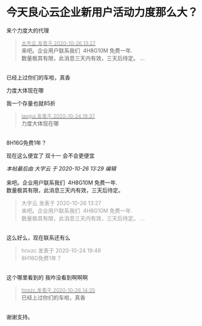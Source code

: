 # 今天良心云企业新用户活动力度那么大？


来个力度大的代理<img src="static/image/smiley/yct/011.gif" smilieid="33" border="0" alt="" /> 

<div class="quote"><blockquote><font size="2"><a href="https://www.hostloc.com/forum.php?mod=redirect&amp;goto=findpost&amp;pid=9353758&amp;ptid=758061" target="_blank"><font color="#999999">大宇云 发表于 2020-10-26 13:27</font></a></font><br />
来吧。企业用户联系我们&nbsp;&nbsp;4H8G10M 免费一年.<br />
 数量极其有限，此消息三天内有效，三天后待定。 ...</blockquote></div><br />
已经上过你们的车啦，真香<img src="static/image/smiley/default/lol.gif" smilieid="12" border="0" alt="" />

力度大体现在哪

<img src="static/image/smiley/default/sad.gif" smilieid="2" border="0" alt="" />我一个存量也就85折

<div class="quote"><blockquote><font size="2"><a href="https://www.hostloc.com/forum.php?mod=redirect&amp;goto=findpost&amp;pid=9347197&amp;ptid=758061" target="_blank"><font color="#999999">laogui 发表于 2020-10-24 19:37</font></a></font><br />
力度大体现在哪</blockquote></div><br />
8H16G免费1年？

现在这么便宜了 双十一 会不会更便宜

<i class="pstatus"> 本帖最后由 大宇云 于 2020-10-26 13:29 编辑 </i><br />
<br />
来吧。企业用户联系我们&nbsp;&nbsp;4H8G10M 免费一年.<br />
 数量极其有限，此消息三天内有效，三天后待定。

<div class="quote"><blockquote><font color="#999999">大宇云 发表于 2020-10-26 13:27</font><br />
<font color="#999999">来吧。企业用户联系我们&nbsp;&nbsp;4H8G10M 免费一年.<br />
 数量极其有限，此消息三天内有效，三天后待定。 ...</font></blockquote></div><br />
这么好么，现在联系还有么

<div class="quote"><blockquote><font color="#999999">hnxzc 发表于 2020-10-24 19:49</font><br />
<font color="#999999">8H16G免费1年？</font></blockquote></div><br />
这个哪里看到的 我咋没看到啊啊啊

<div class="quote"><blockquote><font size="2"><a href="https://www.hostloc.com/forum.php?mod=redirect&amp;goto=findpost&amp;pid=9354098&amp;ptid=758061" target="_blank"><font color="#999999">hnxzc 发表于 2020-10-26 14:35</font></a></font><br />
已经上过你们的车啦，真香</blockquote></div><br />
谢谢支持。
